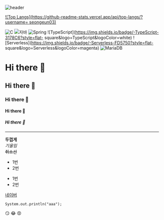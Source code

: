 <!-- Preview로 확인하면 됨. -->
<!-- html꺼를 가져와서 html로 쓰면 됨 -->
<!--## Hi there 👋-->

<!-- Mark Down -->
![header](https://capsule-render.vercel.app/api?type=rounded&color=auto&height=300&section=header&text=깃허브%20특강&fontSize=90&animation=scaleIn)

[![Top Langs](https://github-readme-stats.vercel.app/api/top-langs/?username=
seongeun03)](https://github.com/seongeun03/github-readme-stats)

![C](https://img.shields.io/badge/-C-123456?style=flat-square&logo=C&logoColor=black)
![자바](https://img.shields.io/badge/-자바-007396?style=flat&logo=Java&logoColor=ffffff)
![Spring](https://img.shields.io/badge/-Spring-6DB33F?style=for-the-badge&logo=Spring&logoColor=white)
![TypeScript](https://img.shields.io/badge/-TypeScript-3178C6?style=flat-
square&logo=TypeScript&logoColor=white)
![Serverless](https://img.shields.io/badge/-Serverless-FD5750?style=flat-
square&logo=Serverless&logoColor=magenta)
![MariaDB](https://img.shields.io/badge/-MariaDB-1F305F?style=flat-square&logo=mariadb&logoColor=white)


# Hi there 👋
## Hi there 👋
### Hi there 👋
#### Hi there 👋
##### Hi there 👋
---

**두껍게** <br>
*기울임* <br>
~~취소선~~

* 1번
* 2번
- 1번
- 2번

[네이버](naver.com)

<!-- 코드 복사 되게 해주는 코드! -->
```
System.out.println("aaa");
```

<!-- 이모티콘 -->
:smirk:
:joy:
:rage:
